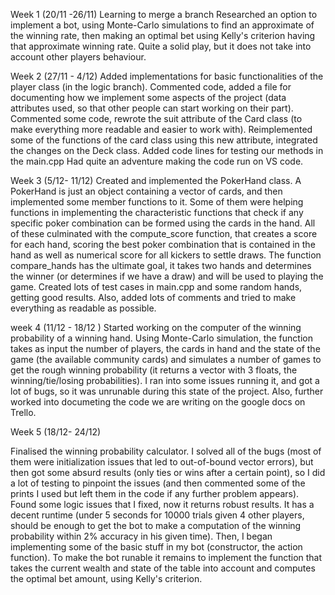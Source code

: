 Week 1  (20/11 -26/11)
Learning to merge a branch
Researched an option to implement a bot, using Monte-Carlo simulations to find an approximate of the winning rate, then making an optimal bet using Kelly's criterion having that approximate winning rate. Quite a solid play, but it does not take into account other players behaviour.

Week 2 (27/11 - 4/12)
 Added implementations for basic functionalities of the player class (in the logic branch). Commented code, added a file for documenting how we implement some aspects of the project (data attributes used, so that other people can start working on their part).
 Commented some code, rewrote the suit attribute of the Card class (to make everything more readable and easier to work with).
 Reimplemented some of the functions of the card class using this new attribute, integrated the changes on the Deck class. Added code lines for testing our methods in the main.cpp
 Had quite an adventure making the code run on VS code.

 Week 3 (5/12- 11/12)
 Created and implemented the PokerHand class. A PokerHand is just an object containing a vector of cards, and then implemented some member functions to it. Some of them were helping functions in implementing the characteristic functions that check if any specific poker combination can be formed using the cards in the hand. All of these culminated with the compute_score function, that creates a score for each hand, scoring the best poker combination that is contained in the hand as well as numerical score for all kickers to settle draws. The function compare_hands has the ultimate goal, it takes two hands and determines the winner (or determines if we have a draw) and will be used to playing the game. Created lots of test cases in main.cpp and some random hands, getting good results. Also, added lots of comments and tried to make everything as readable as possible.

 week 4 (11/12 - 18/12 )
 Started working on the computer of the winning probability of a winning hand. Using Monte-Carlo simulation, the function takes as input the number of players, the cards in hand and the state of the game (the available community cards) and simulates a number of games to get the rough winning probability (it returns a vector with 3 floats, the winning/tie/losing probabilities). I ran into some issues running it, and got a lot of bugs, so it was unrunable during this state of the project. Also, further worked into documeting the code we are writing on the google docs on Trello. 

Week 5 (18/12- 24/12)

Finalised the winning probability calculator. I solved all of the bugs (most of them were initialization issues that led to out-of-bound vector errors), but then got some absurd results (only ties or wins after a certain point), so I did a lot of testing to pinpoint the issues (and then commented some of the prints I used but left them in the code if any further problem appears). Found some logic issues that I fixed, now it returns robust results. It has a decent runtime (under 5 seconds for 10000 trials given 4 other players, should be enough to get the bot to make a computation of the winning probability within 2% accuracy in his given time). Then, I began implementing some of the basic stuff in my bot (constructor, the action function). To make the bot runable it remains to implement the function that takes the current wealth and state of the table into account and computes the optimal bet amount, using Kelly's criterion.
